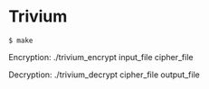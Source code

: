 # Trivium

```
$ make
```

Encryption:
./trivium_encrypt input_file cipher_file

Decryption:
./trivium_decrypt cipher_file output_file
